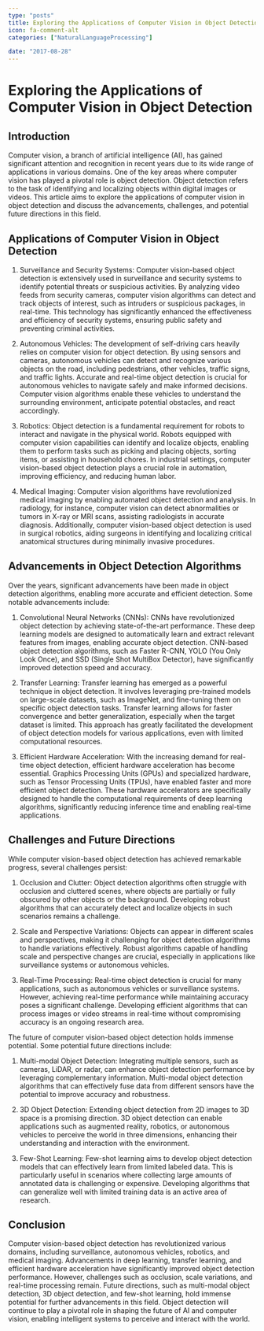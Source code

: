 ```yaml
---
type: "posts"
title: Exploring the Applications of Computer Vision in Object Detection
icon: fa-comment-alt
categories: ["NaturalLanguageProcessing"]

date: "2017-08-28"
---
```




# Exploring the Applications of Computer Vision in Object Detection

## Introduction

Computer vision, a branch of artificial intelligence (AI), has gained significant attention and recognition in recent years due to its wide range of applications in various domains. One of the key areas where computer vision has played a pivotal role is object detection. Object detection refers to the task of identifying and localizing objects within digital images or videos. This article aims to explore the applications of computer vision in object detection and discuss the advancements, challenges, and potential future directions in this field.

## Applications of Computer Vision in Object Detection

1. Surveillance and Security Systems: Computer vision-based object detection is extensively used in surveillance and security systems to identify potential threats or suspicious activities. By analyzing video feeds from security cameras, computer vision algorithms can detect and track objects of interest, such as intruders or suspicious packages, in real-time. This technology has significantly enhanced the effectiveness and efficiency of security systems, ensuring public safety and preventing criminal activities.

2. Autonomous Vehicles: The development of self-driving cars heavily relies on computer vision for object detection. By using sensors and cameras, autonomous vehicles can detect and recognize various objects on the road, including pedestrians, other vehicles, traffic signs, and traffic lights. Accurate and real-time object detection is crucial for autonomous vehicles to navigate safely and make informed decisions. Computer vision algorithms enable these vehicles to understand the surrounding environment, anticipate potential obstacles, and react accordingly.

3. Robotics: Object detection is a fundamental requirement for robots to interact and navigate in the physical world. Robots equipped with computer vision capabilities can identify and localize objects, enabling them to perform tasks such as picking and placing objects, sorting items, or assisting in household chores. In industrial settings, computer vision-based object detection plays a crucial role in automation, improving efficiency, and reducing human labor.

4. Medical Imaging: Computer vision algorithms have revolutionized medical imaging by enabling automated object detection and analysis. In radiology, for instance, computer vision can detect abnormalities or tumors in X-ray or MRI scans, assisting radiologists in accurate diagnosis. Additionally, computer vision-based object detection is used in surgical robotics, aiding surgeons in identifying and localizing critical anatomical structures during minimally invasive procedures.

## Advancements in Object Detection Algorithms

Over the years, significant advancements have been made in object detection algorithms, enabling more accurate and efficient detection. Some notable advancements include:

1. Convolutional Neural Networks (CNNs): CNNs have revolutionized object detection by achieving state-of-the-art performance. These deep learning models are designed to automatically learn and extract relevant features from images, enabling accurate object detection. CNN-based object detection algorithms, such as Faster R-CNN, YOLO (You Only Look Once), and SSD (Single Shot MultiBox Detector), have significantly improved detection speed and accuracy.

2. Transfer Learning: Transfer learning has emerged as a powerful technique in object detection. It involves leveraging pre-trained models on large-scale datasets, such as ImageNet, and fine-tuning them on specific object detection tasks. Transfer learning allows for faster convergence and better generalization, especially when the target dataset is limited. This approach has greatly facilitated the development of object detection models for various applications, even with limited computational resources.

3. Efficient Hardware Acceleration: With the increasing demand for real-time object detection, efficient hardware acceleration has become essential. Graphics Processing Units (GPUs) and specialized hardware, such as Tensor Processing Units (TPUs), have enabled faster and more efficient object detection. These hardware accelerators are specifically designed to handle the computational requirements of deep learning algorithms, significantly reducing inference time and enabling real-time applications.

## Challenges and Future Directions

While computer vision-based object detection has achieved remarkable progress, several challenges persist:

1. Occlusion and Clutter: Object detection algorithms often struggle with occlusion and cluttered scenes, where objects are partially or fully obscured by other objects or the background. Developing robust algorithms that can accurately detect and localize objects in such scenarios remains a challenge.

2. Scale and Perspective Variations: Objects can appear in different scales and perspectives, making it challenging for object detection algorithms to handle variations effectively. Robust algorithms capable of handling scale and perspective changes are crucial, especially in applications like surveillance systems or autonomous vehicles.

3. Real-Time Processing: Real-time object detection is crucial for many applications, such as autonomous vehicles or surveillance systems. However, achieving real-time performance while maintaining accuracy poses a significant challenge. Developing efficient algorithms that can process images or video streams in real-time without compromising accuracy is an ongoing research area.

The future of computer vision-based object detection holds immense potential. Some potential future directions include:

1. Multi-modal Object Detection: Integrating multiple sensors, such as cameras, LiDAR, or radar, can enhance object detection performance by leveraging complementary information. Multi-modal object detection algorithms that can effectively fuse data from different sensors have the potential to improve accuracy and robustness.

2. 3D Object Detection: Extending object detection from 2D images to 3D space is a promising direction. 3D object detection can enable applications such as augmented reality, robotics, or autonomous vehicles to perceive the world in three dimensions, enhancing their understanding and interaction with the environment.

3. Few-Shot Learning: Few-shot learning aims to develop object detection models that can effectively learn from limited labeled data. This is particularly useful in scenarios where collecting large amounts of annotated data is challenging or expensive. Developing algorithms that can generalize well with limited training data is an active area of research.

## Conclusion

Computer vision-based object detection has revolutionized various domains, including surveillance, autonomous vehicles, robotics, and medical imaging. Advancements in deep learning, transfer learning, and efficient hardware acceleration have significantly improved object detection performance. However, challenges such as occlusion, scale variations, and real-time processing remain. Future directions, such as multi-modal object detection, 3D object detection, and few-shot learning, hold immense potential for further advancements in this field. Object detection will continue to play a pivotal role in shaping the future of AI and computer vision, enabling intelligent systems to perceive and interact with the world.